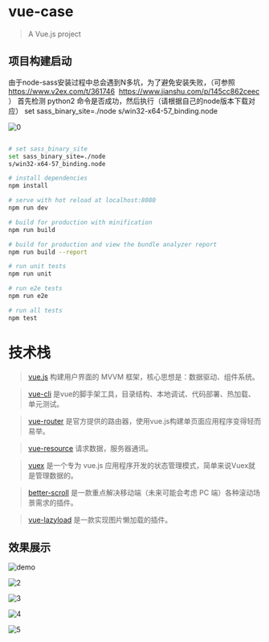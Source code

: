# vue-case

> A Vue.js project

## 项目构建启动

由于node-sass安装过程中总会遇到N多坑，为了避免安装失败，（可参照 https://www.v2ex.com/t/361746  https://www.jianshu.com/p/145cc862ceec ）
首先检测 python2 命令是否成功，然后执行（请根据自己的node版本下载对应） set sass_binary_site=./node
s/win32-x64-57_binding.node

![0](./present/0.PNG)

``` bash

# set sass_binary_site
set sass_binary_site=./node
s/win32-x64-57_binding.node

# install dependencies
npm install

# serve with hot reload at localhost:8080
npm run dev

# build for production with minification
npm run build

# build for production and view the bundle analyzer report
npm run build --report

# run unit tests
npm run unit

# run e2e tests
npm run e2e

# run all tests
npm test
```

# 技术栈
> [vue.js](https://cn.vuejs.org/) 构建用户界面的 MVVM 框架，核心思想是：数据驱动、组件系统。

> [vue-cli](https://www.npmjs.com/package/vue-cli) 是vue的脚手架工具，目录结构、本地调试、代码部署、热加载、单元测试。

> [vue-router](https://router.vuejs.org/zh-cn/) 是官方提供的路由器，使用vue.js构建单页面应用程序变得轻而易举。

> [vue-resource](https://www.npmjs.com/package/vue-resource) 请求数据，服务器通讯。

> [vuex](https://vuex.vuejs.org/zh-cn/) 是一个专为 vue.js 应用程序开发的状态管理模式，简单来说Vuex就是管理数据的。

> [better-scroll](https://github.com/ustbhuangyi/better-scroll)  是一款重点解决移动端（未来可能会考虑 PC 端）各种滚动场景需求的插件。

> [vue-lazyload](https://github.com/hilongjw/vue-lazyload)  是一款实现图片懒加载的插件。

## 效果展示

![demo](./present/1.PNG)

![2](./present/2.PNG)

![3](./present/3.PNG)

![4](./present/4.PNG)

![5](./present/5.PNG)
